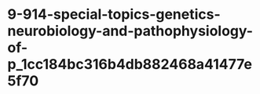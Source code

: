 # 9-914-special-topics-genetics-neurobiology-and-pathophysiology-of-p_1cc184bc316b4db882468a41477e5f70